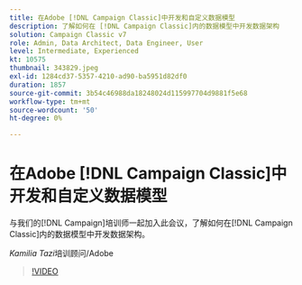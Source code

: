 ```yaml
---
title: 在Adobe [!DNL Campaign Classic]中开发和自定义数据模型
description: 了解如何在 [!DNL Campaign Classic]内的数据模型中开发数据架构
solution: Campaign Classic v7
role: Admin, Data Architect, Data Engineer, User
level: Intermediate, Experienced
kt: 10575
thumbnail: 343829.jpeg
exl-id: 1284cd37-5357-4210-ad90-ba5951d82df0
duration: 1857
source-git-commit: 3b54c46988da18248024d115997704d9881f5e68
workflow-type: tm+mt
source-wordcount: '50'
ht-degree: 0%

---
```


# 在Adobe [!DNL Campaign Classic]中开发和自定义数据模型

与我们的[!DNL Campaign]培训师一起加入此会议，了解如何在[!DNL Campaign Classic]内的数据模型中开发数据架构。

*Kamilia Tazi*&#x200B;培训顾问/Adobe

>[!VIDEO](https://video.tv.adobe.com/v/343829/?quality=12&learn=on)
